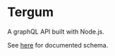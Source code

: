 # Tergum

A graphQL API built with Node.js.

See [here](tergum.menlohacks.com/graphiql) for documented schema.